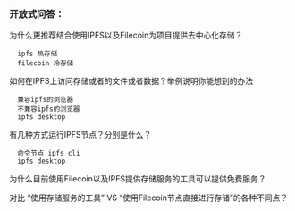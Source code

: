 ### 开放式问答：
为什么更推荐结合使用IPFS以及Filecoin为项目提供去中心化存储？

      ipfs 热存储
      filecoin 冷存储
      
如何在IPFS上访问存储或者的文件或者数据？举例说明你能想到的办法

      兼容ipfs的浏览器
      不兼容ipfs的浏览器
      ipfs desktop

有几种方式运行IPFS节点？分别是什么？

      命令节点 ipfs cli
      ipfs desktop

为什么目前使用Filecoin以及IPFS提供存储服务的工具可以提供免费服务？

      

对比 “使用存储服务的工具” VS “使用Filecoin节点直接进行存储”的各种不同点？

      
